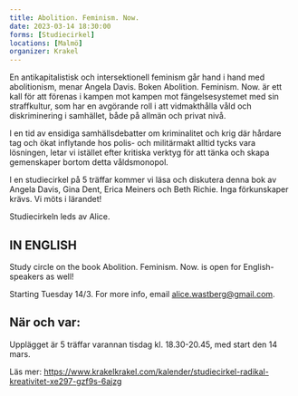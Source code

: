 ```yaml
---
title: Abolition. Feminism. Now.
date: 2023-03-14 18:30:00
forms: [Studiecirkel]
locations: [Malmö]
organizer: Krakel 
---
```

En antikapitalistisk och intersektionell feminism går hand i hand med abolitionism, menar Angela Davis. Boken Abolition. Feminism. Now. är ett kall för att förenas i kampen mot kampen mot fängelsesystemet med sin straffkultur, som har en avgörande roll i att vidmakthålla våld och diskriminering i samhället, både på allmän och privat nivå.

I en tid av ensidiga samhällsdebatter om kriminalitet och krig där hårdare tag och ökat inflytande hos polis- och militärmakt alltid tycks vara lösningen, letar vi istället efter kritiska verktyg för att tänka och skapa gemenskaper bortom detta våldsmonopol.

I en studiecirkel på 5 träffar kommer vi läsa och diskutera denna bok av Angela Davis, Gina Dent, Erica Meiners och Beth Richie. Inga förkunskaper krävs. Vi möts i lärandet!

Studiecirkeln leds av Alice. 

## IN ENGLISH
Study circle on the book Abolition. Feminism. Now. is open for English-speakers as well!

Starting Tuesday 14/3. For more info, email alice.wastberg@gmail.com.

## När och var:
Upplägget är 5 träffar varannan tisdag kl. 18.30-20.45, med start den 14 mars. 

Läs mer: https://www.krakelkrakel.com/kalender/studiecirkel-radikal-kreativitet-xe297-gzf9s-6ajzg